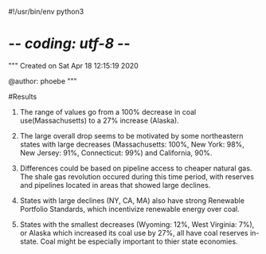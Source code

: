 #!/usr/bin/env python3
# -*- coding: utf-8 -*-
"""
Created on Sat Apr 18 12:15:19 2020

@author: phoebe
"""

#Results

1. The range of values go from a 100% decrease in coal use(Massachusetts) to a 
27% increase (Alaska).

2. The large overall drop seems to be motivated by some northeastern states with 
large decreases (Massachusetts: 100%, New York: 98%, New Jersey: 91%, 
Connecticut: 99%) and California, 90%.

3. Differences could be based on pipeline access to cheaper natural gas. The 
shale gas revolution occured during this time period, with reserves and pipelines 
located in areas that showed large declines.

4. States with large declines (NY, CA, MA) also have strong Renewable Portfolio
Standards, which incentivize renewable energy over coal.

5. States with the smallest decreases (Wyoming: 12%, West Virginia: 7%), or Alaska 
which increased its coal use by 27%, all have coal reserves in-state. Coal might
be especially important to thier state economies. 